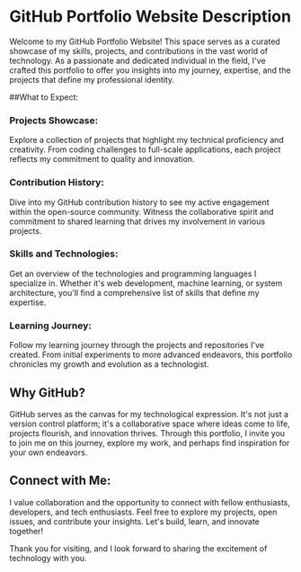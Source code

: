 # GitHub Portfolio Website Description

Welcome to my GitHub Portfolio Website! This space serves as a curated showcase of my skills, projects, and contributions in the vast world of technology. As a passionate and dedicated individual in the field, I've crafted this portfolio to offer you insights into my journey, expertise, and the projects that define my professional identity.

##What to Expect:

### Projects Showcase: 
Explore a collection of projects that highlight my technical proficiency and creativity. From coding challenges to full-scale applications, each project reflects my commitment to quality and innovation.

### Contribution History: 
Dive into my GitHub contribution history to see my active engagement within the open-source community. Witness the collaborative spirit and commitment to shared learning that drives my involvement in various projects.

### Skills and Technologies: 
Get an overview of the technologies and programming languages I specialize in. Whether it's web development, machine learning, or system architecture, you'll find a comprehensive list of skills that define my expertise.

### Learning Journey: 
Follow my learning journey through the projects and repositories I've created. From initial experiments to more advanced endeavors, this portfolio chronicles my growth and evolution as a technologist.

## Why GitHub?

GitHub serves as the canvas for my technological expression. It's not just a version control platform; it's a collaborative space where ideas come to life, projects flourish, and innovation thrives. Through this portfolio, I invite you to join me on this journey, explore my work, and perhaps find inspiration for your own endeavors.

## Connect with Me:

I value collaboration and the opportunity to connect with fellow enthusiasts, developers, and tech enthusiasts. Feel free to explore my projects, open issues, and contribute your insights. Let's build, learn, and innovate together!

Thank you for visiting, and I look forward to sharing the excitement of technology with you.
